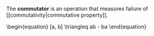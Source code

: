 The **commutator** is an operation that measures failure of [[commutativity|commutative property]].

\begin{equation}
[a, b] \triangleq ab - ba
\end{equation}